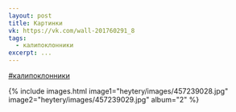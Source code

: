 ```yaml
---
layout: post
title: Картинки
vk: https://vk.com/wall-201760291_8
tags:
  - калипоклонники
excerpt: ...
---
```

[#калипоклонники](poisk.html#калипоклонники)

{% include images.html image1="heytery/images/457239028.jpg" image2="heytery/images/457239029.jpg" album="2" %}
